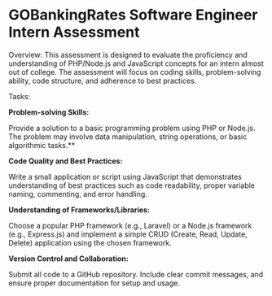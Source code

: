 # GOBankingRates Software Engineer Intern Assessment

Overview:
This assessment is designed to evaluate the proficiency and understanding of PHP/Node.js and JavaScript concepts for an intern almost out of college. The assessment will focus on coding skills, problem-solving ability, code structure, and adherence to best practices.

Tasks:

**Problem-solving Skills:**

Provide a solution to a basic programming problem using PHP or Node.js. The problem may involve data manipulation, string operations, or basic algorithmic tasks.**

**Code Quality and Best Practices:**

Write a small application or script using JavaScript that demonstrates understanding of best practices such as code readability, proper variable naming, commenting, and error handling.

**Understanding of Frameworks/Libraries:**

Choose a popular PHP framework (e.g., Laravel) or a Node.js framework (e.g., Express.js) and implement a simple CRUD (Create, Read, Update, Delete) application using the chosen framework.

**Version Control and Collaboration:**

Submit all code to a GitHub repository. Include clear commit messages, and ensure proper documentation for setup and usage.
